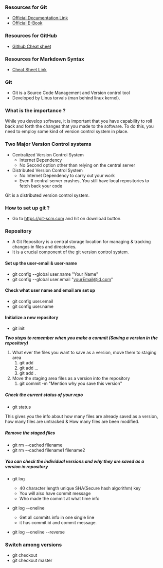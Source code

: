 ### Resources for Git
- [Official Documentation Link](https://git-scm.com/)
- [Official E-Book](https://git-scm.com/book/en/v2)
### Resources for GitHub
- [Github Cheat sheet](https://education.github.com/git-cheat-sheet-education.pdf)
### Resources for Markdown Syntax
- [Cheat Sheet Link](https://github.com/adam-p/markdown-here/wiki/Markdown-Cheatsheet)

### Git
- Git is a Source Code Management and Version control tool
- Developed by Linus torvals (man behind linux kernel).
  
### What is the importance ?
While you develop software, it is important that you have capability to roll back and forth the changes that you made to the software. To do this, you need to employ some kind of version control system in place. 

### Two Major Version Control systems 
- Centralized Version Control System
  - Internet Dependency
  - No Second option other than relying on the central server
- Distributed Version Control System
  - No Internet Dependency to carry out your work
  - Even If central server crashes, You still have local repositories to fetch back your code

Git is a distributed version control system.

### How to set up git ?
- Go to https://git-scm.com and hit on download button. 

### Repository
- A Git Repository is a central storage location for managing & tracking changes in files and directories. 
- It is a crucial component of the git version control system.

#### Set up the user-email & user-name
- git config --global user.name "Your Name"
- git config --global user.email "yourEmail@id.com"

#### Check what user name and email are set up
- git config user.email
- git config user.name
  
#### Initialize a new repository
- git init

***Two steps to remember when you make a commit (Saving a version in the repository)***
1. What ever the files you want to save as a version, move them to staging area
   1. git add <filename>
   2. git add <filename1> <filename2> <filename3>...
   3. git add .
2. Move the staging area files as a version into the repository
   1. git commit -m "Mention why you save this version"

##### Check the current status of your repo
- git status

This gives you the info about how many files are already saved as a version, how many files are untracked & How many files are been modified. 

##### Remove the staged files
- git rm --cached filename
- git rm --cached filename1 filename2

##### You can check the individual versions and why they are saved as a version in repository
- git log
  - 40 character length unique SHA(Secure hash algorithm) key
  - You will also have commit message
  - Who made the commit at what time info

- git log --oneline
  - Get all commits info in one single line
  - it has commit id and commit message.

- git log --oneline --reverse

### Switch among versions
- git checkout <Comit id>
- git checkout master





